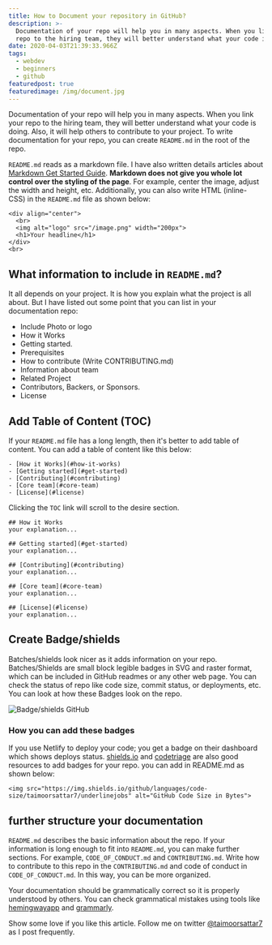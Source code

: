 ```yaml
---
title: How to Document your repository in GitHub?
description: >-
  Documentation of your repo will help you in many aspects. When you link your
  repo to the hiring team, they will better understand what your code is doing.
date: 2020-04-03T21:39:33.966Z
tags:
  - webdev
  - beginners
  - github
featuredpost: true
featuredimage: /img/document.jpg
---
```

Documentation of your repo will help you in many aspects. When you link your repo to the hiring team, they will better understand what your code is doing. Also, it will help others to contribute to your project. To write documentation for your repo, you can create `README.md` in the root of the repo.

`README.md` reads as a markdown file. I have also written details articles about [Markdown Get Started Guide](https://taimoorsattar.dev/blogs/markdown-guide-getting-started-20200304). **Markdown does not give you whole lot control over the styling of the page**. For example, center the image, adjust the width and height, etc. Additionally, you can also write HTML (inline-CSS) in the `README.md` file as shown below:

```
<div align="center">
  <br>
  <img alt="logo" src="/image.png" width="200px">
  <h1>Your headline</h1>
</div>
<br>
```

## What information to include in `README.md`?
It all depends on your project. It is how you explain what the project is all about. But I have listed out some point that you can list in your documentation repo:

- Include Photo or logo
- How it Works
- Getting started.
- Prerequisites
- How to contribute (Write CONTRIBUTING.md)
- Information about team
- Related Project
- Contributors, Backers, or Sponsors.
- License

## Add Table of Content (TOC)

If your `README.md` file has a long length, then it's better to add table of content. You can add a table of content like this below:
```
- [How it Works](#how-it-works)
- [Getting started](#get-started)
- [Contributing](#contributing)
- [Core team](#core-team)
- [License](#license)
```
Clicking the `TOC` link will scroll to the desire section.

```
## How it Works
your explanation...

## Getting started](#get-started)
your explanation...

## [Contributing](#contributing)
your explanation...

## [Core team](#core-team)
your explanation...

## [License](#license)
your explanation...
```


## Create Badge/shields

Batches/shields look nicer as it adds information on your repo. Batches/Shields are small block legible badges in SVG and raster format, which can be included in GitHub readmes or any other web page. You can check the status of repo like code size, commit status, or deployments, etc. You can look at how these Badges look on the repo.

![Badge/shields GitHub](https://dev-to-uploads.s3.amazonaws.com/i/wy48th8r5vpurvfuokh1.PNG)

### How you can add these badges

If you use Netlify to deploy your code; you get a badge on their dashboard which shows deploys status. [shields.io](https://shields.io) and [codetriage](https://www.codetriage.com) are also good resources to add badges for your repo. you can add in README.md as shown below:
```
<img src="https://img.shields.io/github/languages/code-size/taimoorsattar7/underlinejobs" alt="GitHub Code Size in Bytes">
```

## further structure your documentation

`README.md` describes the basic information about the repo. If your information is long enough to fit into `README.md`, you can make further sections. For example, `CODE_OF_CONDUCT.md` and `CONTRIBUTING.md`. Write how to contribute to this repo in the `CONTRIBUTING.md` and code of conduct in `CODE_OF_CONDUCT.md`. In this way, you can be more organized.

Your documentation should be grammatically correct so it is properly understood by others. You can check grammatical mistakes using tools like [hemingwayapp](http://www.hemingwayapp.com) and [grammarly](https://www.grammarly.com).

Show some love if you like this article. Follow me on twitter [@taimoorsattar7](https://twitter.com/taimoorsattar7) as I post frequently.